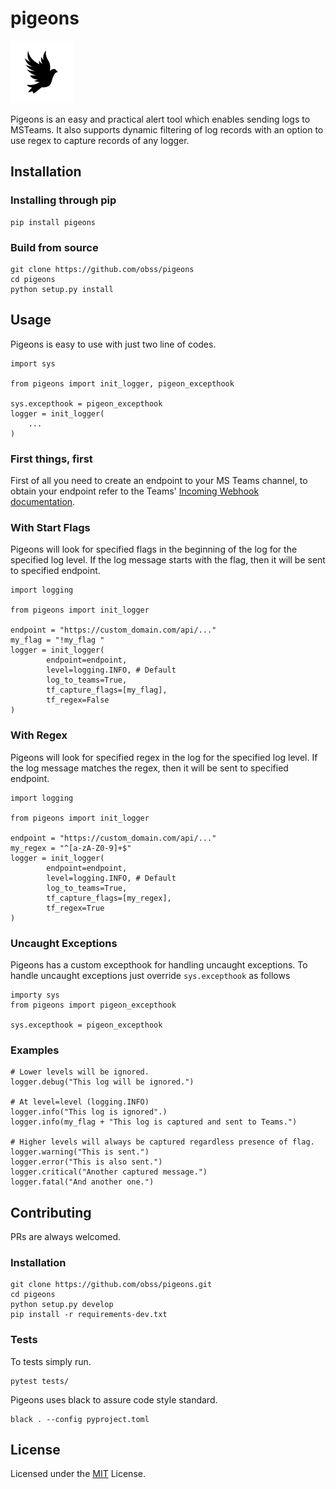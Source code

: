 # pigeons

![](assets/logo.png)

Pigeons is an easy and practical alert tool which enables sending logs to MSTeams. 
It also supports dynamic filtering of log records with an option to use 
regex to capture records of any logger.

## Installation

### Installing through pip

    pip install pigeons

### Build from source
    
    git clone https://github.com/obss/pigeons
    cd pigeons
    python setup.py install

## Usage
Pigeons is easy to use with just two line of codes.
    
    import sys

    from pigeons import init_logger, pigeon_excepthook

    sys.excepthook = pigeon_excepthook
    logger = init_logger(
        ...
    )

### First things, first

First of all you need to create an endpoint to your MS Teams channel, to obtain your endpoint refer to the Teams' [Incoming Webhook documentation](https://docs.microsoft.com/en-us/microsoftteams/platform/webhooks-and-connectors/how-to/add-incoming-webhook). 

### With Start Flags
Pigeons will look for specified flags in the beginning of the log for 
the specified log level. If the log message starts with the flag, then
it will be sent to specified endpoint.

    import logging

    from pigeons import init_logger

    endpoint = "https://custom_domain.com/api/..."
    my_flag = "!my_flag "
    logger = init_logger(
            endpoint=endpoint,
            level=logging.INFO, # Default
            log_to_teams=True,
            tf_capture_flags=[my_flag],
            tf_regex=False
    )

### With Regex
Pigeons will look for specified regex in the log for the specified log level. 
If the log message matches the regex, then it will be sent to specified endpoint.

    import logging

    from pigeons import init_logger

    endpoint = "https://custom_domain.com/api/..."
    my_regex = "^[a-zA-Z0-9]+$"
    logger = init_logger(
            endpoint=endpoint,
            level=logging.INFO, # Default
            log_to_teams=True,
            tf_capture_flags=[my_regex],
            tf_regex=True
    )

### Uncaught Exceptions

Pigeons has a custom excepthook for handling uncaught exceptions.
To handle uncaught exceptions just override `sys.excepthook` as follows

    importy sys
    from pigeons import pigeon_excepthook

    sys.excepthook = pigeon_excepthook

### Examples

    # Lower levels will be ignored.
    logger.debug("This log will be ignored.")
    
    # At level=level (logging.INFO)
    logger.info("This log is ignored".)
    logger.info(my_flag + "This log is captured and sent to Teams.")
    
    # Higher levels will always be captured regardless presence of flag.    
    logger.warning("This is sent.")
    logger.error("This is also sent.")
    logger.critical("Another captured message.")
    logger.fatal("And another one.")

## Contributing

PRs are always welcomed.

### Installation

    git clone https://github.com/obss/pigeons.git
    cd pigeons
    python setup.py develop
    pip install -r requirements-dev.txt

### Tests

To tests simply run.

    pytest tests/

Pigeons uses black to assure code style standard.

    black . --config pyproject.toml


## License

Licensed under the [MIT](LICENSE) License.